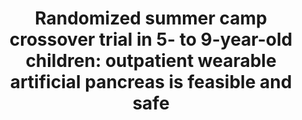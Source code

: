 ---
title: "Randomized summer camp crossover trial in 5- to 9-year-old children: outpatient wearable artificial pancreas is feasible and safe"
authors: "S. Del Favero, F. Boscari, M. Messori, I. Rabbone, R. Bonfanti, A. Sabbion, D. Iafusco, R. Schiaffini, R. Visentin, R. Calore, Y. Leal Moncada, S. Galasso, A. Galderisi, V. Vallone, F. Di Palma, E. Losiouk, G. Lanzola, D. Tinti, A. Rigamonti, M. Marigliano, A. Zanfardino, N. Rapini, A. Avogaro, D. Chernavvsky, L. Magni, C. Cobelli, D. Bruttomesso."
venue: "Diabetes Care"
type: "journal"
year: 2016
volume: "39(7)"
pages: "1180-1185"
--- 
